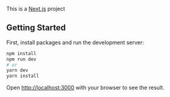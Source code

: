 This is a [Next.js](https://nextjs.org/) project 

## Getting Started
First, install packages and run the development server:

```bash
npm install 
npm run dev
# or
yarn dev
yarn install
```
Open [http://localhost:3000](http://localhost:3000) with your browser to see the result.



